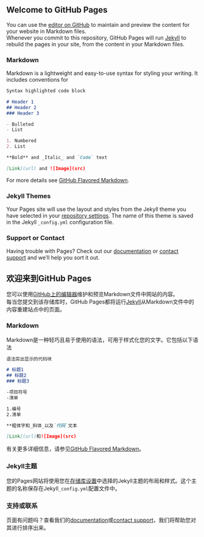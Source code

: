 ## Welcome to GitHub Pages

You can use the [editor on GitHub](https://github.com/ZhaoChongyan/ZhaoChongyan.github.io/edit/master/README.md) to maintain and preview the content for your website in Markdown files.  
Whenever you commit to this repository, GitHub Pages will run [Jekyll](https://jekyllrb.com/) to rebuild the pages in your site, from the content in your Markdown files.

### Markdown

Markdown is a lightweight and easy-to-use syntax for styling your writing. It includes conventions for

```markdown
Syntax highlighted code block

# Header 1
## Header 2
### Header 3

- Bulleted
- List

1. Numbered
2. List

**Bold** and _Italic_ and `Code` text

[Link](url) and ![Image](src)
```

For more details see [GitHub Flavored Markdown](https://guides.github.com/features/mastering-markdown/).

### Jekyll Themes

Your Pages site will use the layout and styles from the Jekyll theme you have selected in your [repository settings](https://github.com/ZhaoChongyan/ZhaoChongyan.github.io/settings). The name of this theme is saved in the Jekyll `_config.yml` configuration file.

### Support or Contact

Having trouble with Pages? Check out our [documentation](https://help.github.com/categories/github-pages-basics/) or [contact support](https://github.com/contact) and we’ll help you sort it out.

## 欢迎来到GitHub Pages

您可以使用[GitHub上的编辑器](https://github.com/ZhaoChongyan/ZhaoChongyan.github.io/edit/master/README.md)维护和预览Markdown文件中网站的内容。  
每当您提交到该存储库时，GitHub Pages都将运行[Jekyll](https://jekyllrb.com/)从Markdown文件中的内容重建站点中的页面。

### Markdown

Markdown是一种轻巧且易于使用的语法，可用于样式化您的文字。它包括以下语法

```markdown
语法突出显示的代码块

# 标题1
## 标题2
### 标题3

-项目符号
-清单

1.编号
2.清单

**粗体字和_斜体_以及`代码`文本

[Link](url)和![Image](src)
```

有关更多详细信息，请参见[GitHub Flavored Markdown](https://guides.github.com/features/mastering-markdown/)。

### Jekyll主题

您的Pages网站将使用您在[存储库设置](https://github.com/ZhaoChongyan/ZhaoChongyan.github.io/settings)中选择的Jekyll主题的布局和样式。这个主题的名称保存在Jekyll`_config.yml`配置文件中。

### 支持或联系

页面有问题吗？查看我们的[documentation](https://help.github.com/categories/github-pages-basics/)或[contact support](https://github.com/contact)，我们将帮助您对其进行排序出来。
